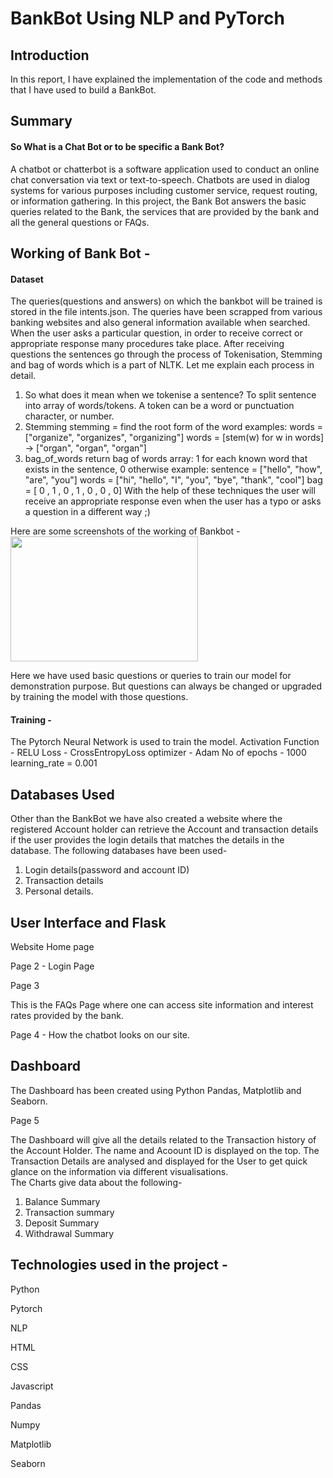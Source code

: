 # BankBot Using NLP and PyTorch

## Introduction
In this report, I have explained the implementation of the code and methods that I have used to build a BankBot.

## Summary
#### So What is a Chat Bot or to be specific a Bank Bot?
A chatbot or chatterbot is a software application used to conduct an online chat conversation via text or text-to-speech. Chatbots are used in dialog systems for various purposes including customer service, request routing, or information gathering.
In this project, the Bank Bot answers the basic queries related to the Bank, the services that are provided by the bank and all the general questions or FAQs.

## Working of Bank Bot -
#### Dataset
The queries(questions and answers) on which the bankbot will be trained is stored in the file intents.json. The queries have been scrapped from various banking websites and also general information available when searched. When the user asks a particular question, in order to receive correct or appropriate response many procedures take place.
After receiving questions the sentences go through the process of Tokenisation, Stemming and bag of words which is a part of NLTK.
Let me explain each process in detail.
1. So what does it mean when we tokenise a sentence?
To split sentence into array of words/tokens. A token can be a word or punctuation character, or number.
2. Stemming
stemming = find the root form of the word
    examples:
    words = ["organize", "organizes", "organizing"]
    words = [stem(w) for w in words]
    -> ["organ", "organ", "organ"]
3. bag_of_words
return bag of words array:
    1 for each known word that exists in the sentence, 0 otherwise
    example:
    sentence = ["hello", "how", "are", "you"]
    words = ["hi", "hello", "I", "you", "bye", "thank", "cool"]
    bag   = [  0 ,    1 ,    0 ,   1 ,    0 ,    0 ,      0]
With the help of these techniques the user will receive an appropriate response even when the user has a typo or asks a question in a different way ;)

Here are some screenshots of the working of Bankbot -
<img src="C:\Users\7XIN\Desktop\exampleSite\public\images\Bankbot1.png" width="300" height ="200">

 
 <!-- <img src="https://user-images.githubusercontent.com/67967781/138293539-a829234d-80ab-4634-92d4-cbf392405f9b.png" width="300" height ="500">
 -->
Here we have used basic questions or queries to train our model for demonstration purpose. But questions can always be changed or upgraded by training the model with those questions.
#### Training -
The Pytorch Neural Network is used to train the model.
Activation Function - RELU
Loss - CrossEntropyLoss
optimizer - Adam
No of epochs - 1000
learning_rate = 0.001

## Databases Used
Other than the BankBot we have also created a website where the registered Account holder can retrieve the Account and transaction details if the user provides the login details that matches the details in the database.
The following databases have been used-
1. Login details(password and account ID)
2. Transaction details
3. Personal details.

## User Interface and Flask
Website Home page
<!-- <img src="https://user-images.githubusercontent.com/67967781/138293539-a829234d-80ab-4634-92d4-cbf392405f9b.png" width="300" height ="500">
 -->

Page 2 - Login Page
<!-- <img src="https://user-images.githubusercontent.com/67967781/138293539-a829234d-80ab-4634-92d4-cbf392405f9b.png" width="300" height ="500">
 -->
Page 3
<!-- <img src="https://user-images.githubusercontent.com/67967781/138293539-a829234d-80ab-4634-92d4-cbf392405f9b.png" width="300" height ="500">
 -->
This is the FAQs Page where one can access site information and interest rates provided by the bank.

Page 4 - How the chatbot looks on our site.
<!-- <img src="https://user-images.githubusercontent.com/67967781/138293539-a829234d-80ab-4634-92d4-cbf392405f9b.png" width="300" height ="500">
 -->
## Dashboard
The Dashboard has been created using Python Pandas, Matplotlib and Seaborn.

Page 5
<!-- <img src="https://user-images.githubusercontent.com/67967781/138293539-a829234d-80ab-4634-92d4-cbf392405f9b.png" width="300" height ="500">
 -->
 
The Dashboard will give all the details related to the Transaction history of the Account Holder. The name and Acoount ID is displayed on the top. The Transaction Details are analysed and displayed for the User to get quick glance on the information via different visualisations.  
The Charts give data about the following-
1. Balance Summary
2. Transaction summary
3. Deposit Summary
4. Withdrawal Summary


## Technologies used in the project -
Python

Pytorch

NLP

HTML

CSS

Javascript

Pandas

Numpy

Matplotlib

Seaborn

